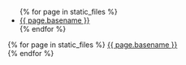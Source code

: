 <ul>
  {% for page in static_files %}
    <li><a href="{{ page.path | slice: 1 }}">{{ page.basename }}</a></li>
  {% endfor %}
</ul>
{% for page in static_files %}
  <a href="{{ page.path | slice: 1 }}">{{ page.basename }}</a><br>
{% endfor %}
